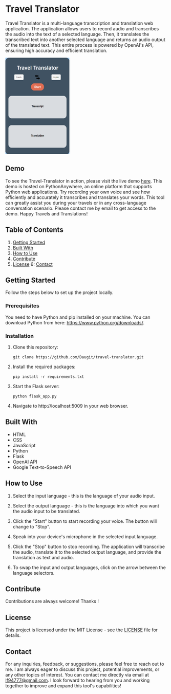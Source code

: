 # Travel Translator

Travel Translator is a multi-language transcription and translation web application. The application allows users to record audio and transcribes the audio into the text of a selected language. Then, it translates the transcribed text into another selected language and returns an audio output of the translated text. This entire process is powered by OpenAI's API, ensuring high accuracy and efficient translation.

<img src="static/img/demo.png" width="200" height="300">

## Demo

To see the Travel-Translator in action, please visit the live demo [here](https://lfontaine.pythonanywhere.com/). This demo is hosted on PythonAnywhere, an online platform that supports Python web applications. Try recording your own voice and see how efficiently and accurately it transcribes and translates your words. This tool can greatly assist you during your travels or in any cross-language conversation scenario. Please contact me by email to get access to the demo. Happy Travels and Translations!

## Table of Contents

1. [Getting Started](#getting-started)
2. [Built With](#built-with)
3. [How to Use](#how-to-use)
4. [Contribute](#contribute)
5. [License](#license)
6: [Contact](#contact)

## Getting Started

Follow the steps below to set up the project locally.

### Prerequisites

You need to have Python and pip installed on your machine. You can download Python from here: https://www.python.org/downloads/.

### Installation

1. Clone this repository:

    ```
    git clone https://github.com/Daugit/travel-translator.git
    ```

2. Install the required packages:

    ```
    pip install -r requirements.txt
    ```

3. Start the Flask server:

    ```
    python flask_app.py
    ```

4. Navigate to http://localhost:5009 in your web browser.

## Built With

- HTML
- CSS
- JavaScript
- Python
- Flask
- OpenAI API
- Google Text-to-Speech API

## How to Use

1. Select the input language - this is the language of your audio input.

2. Select the output language - this is the language into which you want the audio input to be translated.

3. Click the "Start" button to start recording your voice. The button will change to "Stop".

4. Speak into your device's microphone in the selected input language.

5. Click the "Stop" button to stop recording. The application will transcribe the audio, translate it to the selected output language, and provide the translation as text and audio.

6. To swap the input and output languages, click on the arrow between the language selectors.

## Contribute

Contributions are always welcome! Thanks !

## License

This project is licensed under the MIT License - see the [LICENSE](LICENSE.md) file for details.

## Contact

For any inquiries, feedback, or suggestions, please feel free to reach out to me. I am always eager to discuss this project, potential improvements, or any other topics of interest. You can contact me directly via email at [lf94777@gmail.com](mailto:lf94777@gmail.com). I look forward to hearing from you and working together to improve and expand this tool's capabilities!